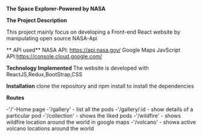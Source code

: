 **The Space Explorer-Powered by NASA**

**The Project Description**

 This project mainly focus on developing a Front-end React website by manipulating open source NASA-Api

** API used**
NASA API: https://api.nasa.gov/
Google Maps JavScript API:https://console.cloud.google.com/


**Technology Implemented**
The website is developed with ReactJS,Redux,BootStrap,CSS

**Installation**
clone the repository and npm install to install the dependencies

**Routes**

-'/'-Home page
-'/gallery' - list all the pods
-'/gallery/:id - show details of a particular pod 
-'/collection' - shows the liked pods
-'/wildfire' - shows wildfire location around the world in google maps
-'/volcano' - showa active volcano locations around the world
